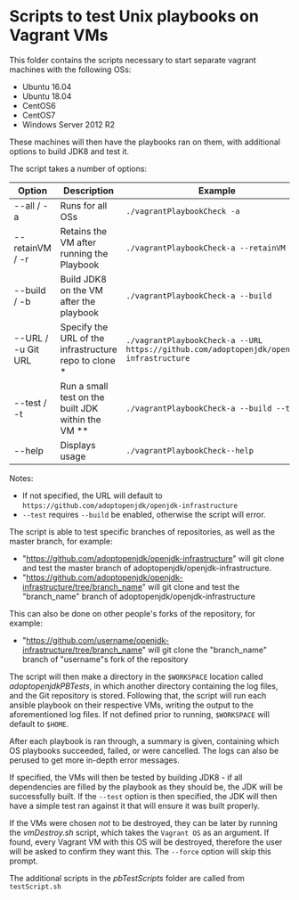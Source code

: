 # Scripts to test Unix playbooks on Vagrant VMs

This folder contains the scripts necessary to start separate vagrant machines with the following OSs:

* Ubuntu 16.04
* Ubuntu 18.04
* CentOS6
* CentOS7
* Windows Server 2012 R2

These machines will then have the playbooks ran on them, with additional options to build JDK8 and test it.

The script takes a number of options:

| Option               | Description                                           | Example                                                                                 |
|----------------------|-------------------------------------------------------|-----------------------------------------------------------------------------------------|
| --all / -a           | Runs for all OSs                                      | `./vagrantPlaybookCheck -a`                                                             |
| --retainVM / -r      | Retains the VM after running the Playbook             | `./vagrantPlaybookCheck-a --retainVM`                                                   |
| --build / -b         | Build JDK8 on the VM after the playbook               | `./vagrantPlaybookCheck-a --build`                                                      |
| --URL / -u Git URL   | Specify the URL of the infrastructure repo to clone * | `./vagrantPlaybookCheck-a --URL https://github.com/adoptopenjdk/openjdk-infrastructure` |
| --test / -t          | Run a small test on the built JDK within the VM **    | `./vagrantPlaybookCheck-a --build --test`                                               |
| --help               | Displays usage                                        | `./vagrantPlaybookCheck--help`                                                          |

Notes:
 - If not specified, the URL will default to `https://github.com/adoptopenjdk/openjdk-infrastructure`
 - `--test` requires `--build` be enabled, otherwise the script will error.

The script is able to test specific branches of repositories, as well as the master branch, for example:
* "https://github.com/adoptopenjdk/openjdk-infrastructure" will git clone and test the master branch of adoptopenjdk/openjdk-infrastructure.
* "https://github.com/adoptopenjdk/openjdk-infrastructure/tree/branch_name" will git clone and test the "branch_name" branch of adoptopenjdk/openjdk-infrastructure

This can also be done on other people's forks of the repository, for example:
* "https://github.com/username/openjdk-infrastructure/tree/branch_name" will git clone the "branch_name" branch of "username"s fork of the repository 

The script will then make a directory in the `$WORKSPACE` location called _adoptopenjdkPBTests_, in which another directory containing the log files, and the Git repository is stored. Following that, the script will run each ansible playbook on their respective VMs, writing the output to the aforementioned log files. If not defined prior to running, `$WORKSPACE` will default to `$HOME`. 

After each playbook is ran through, a summary is given, containing which OS playbooks succeeded, failed, or were cancelled. The logs can also be perused to get more in-depth error messages.

If specified, the VMs will then be tested by building JDK8 - if all dependencies are filled by the playbook as they should be, the JDK will be successfully built. If the `--test` option is then specified, the JDK will then have a simple test ran against it that will ensure it was built properly.

If the VMs were chosen *not* to be destroyed, they can be later by running the _vmDestroy.sh_ script, which takes the `Vagrant OS` as an argument. If found, every Vagrant VM with this OS will be destroyed, therefore the user will be asked to confirm they want this. The `--force` option will skip this prompt.

The additional scripts in the _pbTestScripts_ folder are called from `testScript.sh`
